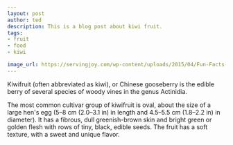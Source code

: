 ```yaml
---
layout: post
author: ted
description: This is a blog post about kiwi fruit.
tags:
- fruit
- food
- kiwi

image_url: https://servingjoy.com/wp-content/uploads/2015/04/Fun-Facts-of-Kiwifruit.jpg
---
```

Kiwifruit (often abbreviated as kiwi), or Chinese gooseberry is the
edible berry of several species of woody vines in the genus Actinidia.

The most common cultivar group of kiwifruit is oval, about the size of
a large hen's egg (5–8 cm (2.0–3.1 in) in length and 4.5–5.5 cm
(1.8–2.2 in) in diameter). It has a fibrous, dull greenish-brown skin
and bright green or golden flesh with rows of tiny, black, edible
seeds. The fruit has a soft texture, with a sweet and unique flavor.